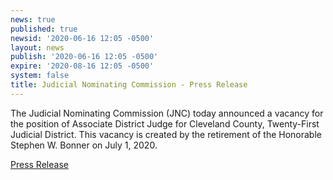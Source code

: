 ```yaml
---
news: true
published: true
newsid: '2020-06-16 12:05 -0500'
layout: news
publish: '2020-06-16 12:05 -0500'
expire: '2020-08-16 12:05 -0500'
system: false
title: Judicial Nominating Commission - Press Release
---
```

The Judicial Nominating Commission (JNC) today announced a vacancy for the position of Associate District Judge for Cleveland County, Twenty-First Judicial District. This vacancy is created by the retirement of the Honorable Stephen W. Bonner on July 1, 2020.

[Press Release](http://www.oscn.net/images/news/jnc-press-release-cleveland-county-20200615.pdf)
